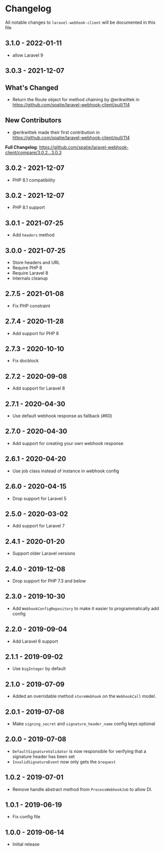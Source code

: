 # Changelog

All notable changes to `laravel-webhook-client` will be documented in this file

## 3.1.0 - 2022-01-11

- allow Laravel 9

## 3.0.3 - 2021-12-07

## What's Changed

- Return the Route object for method chaining by @erikwittek in https://github.com/spatie/laravel-webhook-client/pull/114

## New Contributors

- @erikwittek made their first contribution in https://github.com/spatie/laravel-webhook-client/pull/114

**Full Changelog**: https://github.com/spatie/laravel-webhook-client/compare/3.0.2...3.0.3

## 3.0.2 - 2021-12-07

- PHP 8.1 compatibility

## 3.0.2 - 2021-12-07

- PHP 8.1 support

## 3.0.1 - 2021-07-25

- Add `headers` method

## 3.0.0 - 2021-07-25

- Store headers and URL
- Require PHP 8
- Require Laravel 8
- Internals cleanup

## 2.7.5 - 2021-01-08

- Fix PHP constraint

## 2.7.4 - 2020-11-28

- Add support for PHP 8

## 2.7.3 - 2020-10-10

- Fix docblock

## 2.7.2 - 2020-09-08

- Add support for Laravel 8

## 2.7.1 - 2020-04-30

- Use default webhook response as fallback (#60)

## 2.7.0 - 2020-04-30

- Add support for creating your own webhook response

## 2.6.1 - 2020-04-20

- Use job class instead of instance in webhook config

## 2.6.0 - 2020-04-15

- Drop support for Laravel 5

## 2.5.0 - 2020-03-02

- Add support for Laravel 7

## 2.4.1 - 2020-01-20

- Support older Laravel versions

## 2.4.0 - 2019-12-08

- Drop support for PHP 7.3 and below

## 2.3.0 - 2019-10-30

- Add `WebhookConfigRepository` to make it easier to programmatically add config

## 2.2.0 - 2019-09-04

- Add Laravel 6 support

## 2.1.1 - 2019-09-02

- Use `bigInteger` by default

## 2.1.0 - 2019-07-09

- Added an overridable method `storeWebhook` on the `WebhookCall` model.

## 2.0.1 - 2019-07-08

- Make `signing_secret` and `signature_header_name` config keys optional

## 2.0.0 - 2019-07-08

- `DefaultSignatureValidator` is now responsible for verifying that a signature header has been set
- `InvalidSignatureEvent` now only gets the `$request`

## 1.0.2 - 2019-07-01

- Remove handle abstract method from `ProcessWebhookJob` to allow DI.

## 1.0.1 - 2019-06-19

- Fix config file

## 1.0.0 - 2019-06-14

- Initial release
